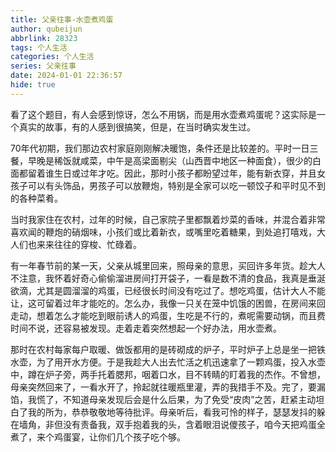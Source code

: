 ```yaml
---
title: 父亲往事-水壶煮鸡蛋
author: qubeijun
abbrlink: 28323
tags: 个人生活
categories: 个人生活
series: 父亲往事
date: 2024-01-01 22:36:57
hide: true
---
```

看了这个题目，有人会感到惊讶，怎么不用锅，而是用水壶煮鸡蛋呢？这实际是一个真实的故事，有的人感到很搞笑，但是，在当时确实发生过。

70年代初期，我们那边农村家庭刚刚解决暖饱，条件还是比较差的。平时一日三餐，早晚是稀饭就咸菜，中午是高梁面剔尖（山西晋中地区一种面食），很少的白面都留着谁生日或过年才吃。因此，那时小孩子都盼望过年，能有新衣穿，并且女孩子可以有头饰品，男孩子可以放鞭炮，特别是全家可以吃一顿饺子和平时见不到的各种菜肴。

当时我家住在农村，过年的时候，自己家院子里都飘着炒菜的香味，并混合着非常喜欢闻的鞭炮的硝烟味，小孩们或比着新衣，或嘴里吃着糖果，到处追打嘻戏，大人们也来来往往的穿梭、忙碌着。

有一年春节前的某一天，父亲从城里回来，照母亲的意思，买回许多年货。趁大人不注意，我怀着好奇心偷偷溜进房间打开袋子，一看是数不清的食品，我真是垂涎欲滴，尤其是圆溜溜的鸡蛋，已经很长时间没有吃过了。想吃鸡蛋，估计大人不能让，这可留着过年才能吃的。怎么办，我像一只关在笼中饥饿的困兽，在房间来回走动，想着怎么才能吃到眼前诱人的鸡蛋，生吃是不行的，煮呢需要动锅，而且费时间不说，还容易被发现。走着走着突然想起一个好办法，用水壶煮。

那时在农村每家每户取暖、做饭都用的是砖砌成的炉子，平时炉子上总是坐一把铁水壶，为了用开水方便。于是我趁大人出去忙活之机迅速拿了一颗鸡蛋，投入水壶中，蹲在炉子旁，两手托着腮邦，咽着口水，目不转睛的盯着我的杰作。不曾想，母亲突然回来了，一看水开了，拎起就往暖瓶里灌，弄的我措手不及。完了，要漏馅，我慌了，不知道母亲发现后会是什么后果，为了免受“皮肉”之苦，赶紧主动坦白了我的所为，恭恭敬敬地等待批评。母亲听后，看我可怜的样子，瑟瑟发抖的躲在墙角，非但没有责备我，双手抱着我的头，含着眼泪说儍孩子，咱今天把鸡蛋全煮了，来个鸡蛋宴，让你们几个孩子吃个够。